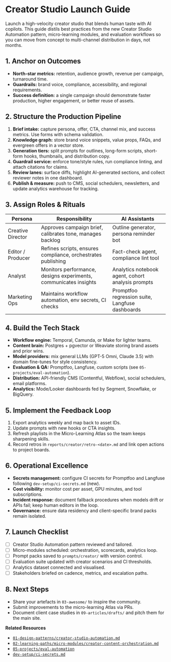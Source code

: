 # Creator Studio Launch Guide

Launch a high-velocity creator studio that blends human taste with AI copilots. This guide distils best practices from the new Creator Studio Automation pattern, micro-learning modules, and evaluation workflows so you can move from concept to multi-channel distribution in days, not months.

## 1. Anchor on Outcomes
- **North-star metrics:** retention, audience growth, revenue per campaign, turnaround time.
- **Guardrails:** brand voice, compliance, accessibility, and regional requirements.
- **Success definition:** a single campaign should demonstrate faster production, higher engagement, or better reuse of assets.

## 2. Structure the Production Pipeline
1. **Brief intake:** capture persona, offer, CTA, channel mix, and success metrics. Use forms with schema validation.
2. **Knowledge graph:** store brand voice snippets, value props, FAQs, and evergreen offers in a vector store.
3. **Generation tiers:** split prompts for outlines, long-form scripts, short-form hooks, thumbnails, and distribution copy.
4. **Guardrail service:** enforce tone/style rules, run compliance linting, and attach citations for claims.
5. **Review lanes:** surface diffs, highlight AI-generated sections, and collect reviewer notes in one dashboard.
6. **Publish & measure:** push to CMS, social schedulers, newsletters, and update analytics warehouse for tracking.

## 3. Assign Roles & Rituals
| Persona | Responsibility | AI Assistants |
| --- | --- | --- |
| Creative Director | Approves campaign brief, calibrates tone, manages backlog | Outline generator, persona reminder bot |
| Editor / Producer | Refines scripts, ensures compliance, orchestrates publishing | Fact-check agent, compliance lint tool |
| Analyst | Monitors performance, designs experiments, communicates insights | Analytics notebook agent, cohort analysis prompts |
| Marketing Ops | Maintains workflow automation, env secrets, CI checks | Promptfoo regression suite, Langfuse dashboards |

## 4. Build the Tech Stack
- **Workflow engine:** Temporal, Camunda, or Make for lighter teams.
- **Content brain:** Postgres + pgvector or Weaviate storing brand assets and prior wins.
- **Model providers:** mix general LLMs (GPT-5 Omni, Claude 3.5) with domain fine-tunes for style consistency.
- **Evaluation & QA:** Promptfoo, Langfuse, custom scripts (see `05-projects/eval-automation`).
- **Distribution:** API-friendly CMS (Contentful, Webflow), social schedulers, email platforms.
- **Analytics:** Mode/Looker dashboards fed by Segment, Snowflake, or BigQuery.

## 5. Implement the Feedback Loop
1. Export analytics weekly and map back to asset IDs.
2. Update prompts with new hooks or CTA insights.
3. Refresh playlists in the Micro-Learning Atlas so the team keeps sharpening skills.
4. Record retros in `reports/creator/retro-<date>.md` and link open actions to project boards.

## 6. Operational Excellence
- **Secrets management:** configure CI secrets for Promptfoo and Langfuse following `dev-setup/ci-secrets.md` (new).
- **Cost visibility:** monitor cost per asset, GPU minutes, and tool subscriptions.
- **Incident response:** document fallback procedures when models drift or APIs fail; keep human editors in the loop.
- **Governance:** ensure data residency and client-specific brand packs remain isolated.

## 7. Launch Checklist
- [ ] Creator Studio Automation pattern reviewed and tailored.
- [ ] Micro-modules scheduled: orchestration, scorecards, analytics loop.
- [ ] Prompt packs saved to `prompts/creator/` with version control.
- [ ] Evaluation suite updated with creator scenarios and CI thresholds.
- [ ] Analytics dataset connected and visualised.
- [ ] Stakeholders briefed on cadence, metrics, and escalation paths.

## 8. Next Steps
- Share your artefacts in `03-awesome/` to inspire the community.
- Submit improvements to the micro-learning Atlas via PRs.
- Document client case studies in `09-articles/drafts/` and pitch them for the main site.

**Related Resources**
- [`01-design-patterns/creator-studio-automation.md`](../01-design-patterns/creator-studio-automation.md)
- [`02-learning-paths/micro-modules/creator-content-orchestration.md`](../02-learning-paths/micro-modules/creator-content-orchestration.md)
- [`05-projects/eval-automation`](../05-projects/eval-automation/README.md)
- [`dev-setup/ci-secrets.md`](../dev-setup/ci-secrets.md)